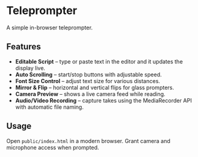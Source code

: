 # Teleprompter

A simple in-browser teleprompter.

## Features

- **Editable Script** – type or paste text in the editor and it updates the display live.
- **Auto Scrolling** – start/stop buttons with adjustable speed.
- **Font Size Control** – adjust text size for various distances.
- **Mirror & Flip** – horizontal and vertical flips for glass prompters.
- **Camera Preview** – shows a live camera feed while reading.
- **Audio/Video Recording** – capture takes using the MediaRecorder API with automatic file naming.

## Usage

Open `public/index.html` in a modern browser. Grant camera and microphone access when prompted.
